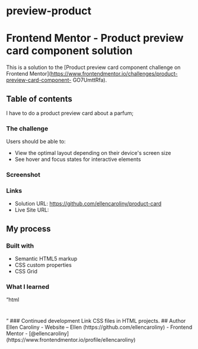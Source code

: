 # preview-product
# Frontend Mentor - Product preview card component solution

This is a solution to the [Product preview card component challenge on Frontend 
Mentor](https://www.frontendmentor.io/challenges/product-preview-card-component-
GO7UmttRfa). 

## Table of contents
I have to do a product preview card about a parfum;
 ### The challenge

Users should be able to:

- View the optimal layout depending on their device's screen size
- See hover and focus states for interactive elements

### Screenshot
 
### Links

- Solution URL: https://github.com/ellencaroliny/product-card
- Live Site URL:

## My process
### Built with
- Semantic HTML5 markup
- CSS custom properties
- CSS Grid
### What I learned
“html
<h1> <div> </div> </h1>”
### Continued development
Link CSS files in HTML projects.
## Author
Ellen Caroliny
- Website – Ellen (https://github.com/ellencaroliny)
- Frontend Mentor - 
[@ellencaroliny](https://www.frontendmentor.io/profile/ellencaroliny)
